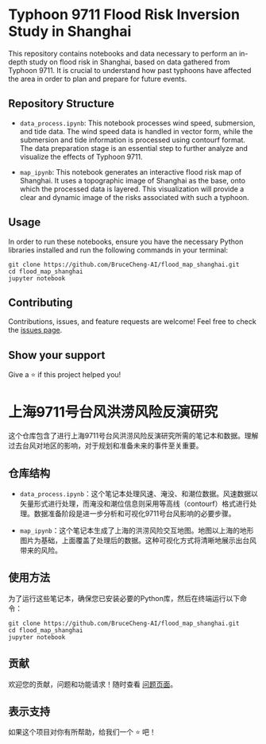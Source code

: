 # Typhoon 9711 Flood Risk Inversion Study in Shanghai

This repository contains notebooks and data necessary to perform an in-depth study on flood risk in Shanghai, based on data gathered from Typhoon 9711. It is crucial to understand how past typhoons have affected the area in order to plan and prepare for future events. 

## Repository Structure

- `data_process.ipynb`: This notebook processes wind speed, submersion, and tide data. The wind speed data is handled in vector form, while the submersion and tide information is processed using contourf format. The data preparation stage is an essential step to further analyze and visualize the effects of Typhoon 9711.

- `map_ipynb`: This notebook generates an interactive flood risk map of Shanghai. It uses a topographic image of Shanghai as the base, onto which the processed data is layered. This visualization will provide a clear and dynamic image of the risks associated with such a typhoon.

## Usage

In order to run these notebooks, ensure you have the necessary Python libraries installed and run the following commands in your terminal:

```
git clone https://github.com/BruceCheng-AI/flood_map_shanghai.git
cd flood_map_shanghai
jupyter notebook
```

## Contributing

Contributions, issues, and feature requests are welcome! Feel free to check the [issues page](https://github.com/BruceCheng-AI/flood_map_shanghai).

## Show your support

Give a ⭐️ if this project helped you!

# 上海9711号台风洪涝风险反演研究

这个仓库包含了进行上海9711号台风洪涝风险反演研究所需的笔记本和数据。理解过去台风对地区的影响，对于规划和准备未来的事件至关重要。

## 仓库结构

- `data_process.ipynb`：这个笔记本处理风速、淹没、和潮位数据。风速数据以矢量形式进行处理，而淹没和潮位信息则采用等高线（contourf）格式进行处理。数据准备阶段是进一步分析和可视化9711号台风影响的必要步骤。

- `map_ipynb`：这个笔记本生成了上海的洪涝风险交互地图。地图以上海的地形图片为基础，上面覆盖了处理后的数据。这种可视化方式将清晰地展示出台风带来的风险。

## 使用方法

为了运行这些笔记本，确保您已安装必要的Python库，然后在终端运行以下命令：

```
git clone https://github.com/BruceCheng-AI/flood_map_shanghai.git
cd flood_map_shanghai
jupyter notebook
```

## 贡献

欢迎您的贡献，问题和功能请求！随时查看 [问题页面](https://github.com/BruceCheng-AI/flood_map_shanghai)。


## 表示支持

如果这个项目对你有所帮助，给我们一个 ⭐️ 吧！
